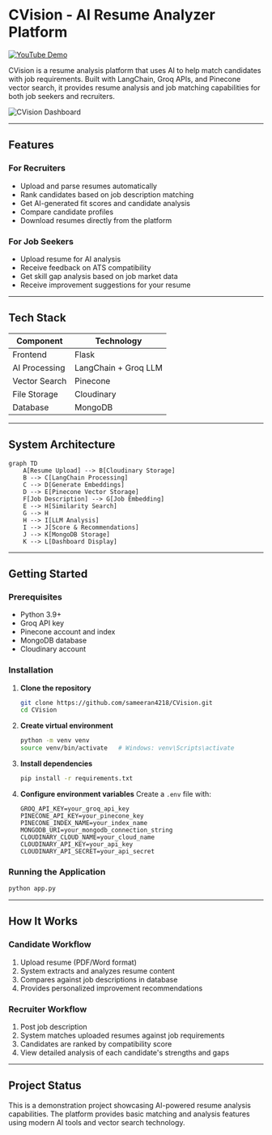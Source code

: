 # CVision - AI Resume Analyzer Platform

[![YouTube Demo](https://img.shields.io/badge/YouTube-FF0000?style=for-the-badge&logo=youtube&logoColor=white)](https://youtu.be/g1Y-4byQIcc)

CVision is a resume analysis platform that uses AI to help match candidates with job requirements. Built with LangChain, Groq APIs, and Pinecone vector search, it provides resume analysis and job matching capabilities for both job seekers and recruiters.

![CVision Dashboard](https://github.com/user-attachments/assets/765263fc-7514-4380-8534-5f3688bd5735)

---

## Features

### For Recruiters
- Upload and parse resumes automatically
- Rank candidates based on job description matching
- Get AI-generated fit scores and candidate analysis
- Compare candidate profiles
- Download resumes directly from the platform

### For Job Seekers
- Upload resume for AI analysis
- Receive feedback on ATS compatibility
- Get skill gap analysis based on job market data
- Receive improvement suggestions for your resume

---

## Tech Stack

| Component | Technology |
|-----------|------------|
| Frontend | Flask |
| AI Processing | LangChain + Groq LLM |
| Vector Search | Pinecone |
| File Storage | Cloudinary |
| Database | MongoDB |

---

## System Architecture

```mermaid
graph TD
    A[Resume Upload] --> B[Cloudinary Storage]
    B --> C[LangChain Processing]
    C --> D[Generate Embeddings]
    D --> E[Pinecone Vector Storage]
    F[Job Description] --> G[Job Embedding]
    E --> H[Similarity Search]
    G --> H
    H --> I[LLM Analysis]
    I --> J[Score & Recommendations]
    J --> K[MongoDB Storage]
    K --> L[Dashboard Display]
```

---

## Getting Started

### Prerequisites
- Python 3.9+
- Groq API key
- Pinecone account and index
- MongoDB database
- Cloudinary account

### Installation

1. **Clone the repository**
   ```bash
   git clone https://github.com/sameeran4218/CVision.git
   cd CVision
   ```

2. **Create virtual environment**
   ```bash
   python -m venv venv
   source venv/bin/activate   # Windows: venv\Scripts\activate
   ```

3. **Install dependencies**
   ```bash
   pip install -r requirements.txt
   ```

4. **Configure environment variables**
   Create a `.env` file with:
   ```
   GROQ_API_KEY=your_groq_api_key
   PINECONE_API_KEY=your_pinecone_key
   PINECONE_INDEX_NAME=your_index_name
   MONGODB_URI=your_mongodb_connection_string
   CLOUDINARY_CLOUD_NAME=your_cloud_name
   CLOUDINARY_API_KEY=your_api_key
   CLOUDINARY_API_SECRET=your_api_secret
   ```

### Running the Application
```bash
python app.py
```

---

## How It Works

### Candidate Workflow
1. Upload resume (PDF/Word format)
2. System extracts and analyzes resume content
3. Compares against job descriptions in database
4. Provides personalized improvement recommendations

### Recruiter Workflow
1. Post job description
2. System matches uploaded resumes against job requirements
3. Candidates are ranked by compatibility score
4. View detailed analysis of each candidate's strengths and gaps

---

## Project Status

This is a demonstration project showcasing AI-powered resume analysis capabilities. The platform provides basic matching and analysis features using modern AI tools and vector search technology.
